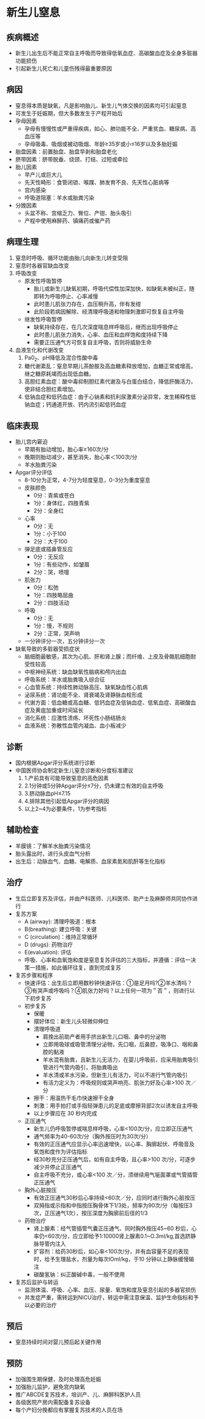 # 新生儿窒息
## 疾病概述
- 新生儿出生后不能正常自主呼吸而导致得低氧血症、高碳酸血症及全身多脏器功能损伤
- 引起新生儿死亡和儿童伤残得最重要原因
  
## 病因
- 窒息得本质是缺氧，凡是影响胎儿、新生儿气体交换的因素均可引起窒息
- 可发生于妊娠期，但大多数发生于产程开始后
- 孕母因素
  - 孕母有慢慢性或严重得疾病，如心、肺功能不全、严重贫血、糖尿病、高血压等
  - 孕母吸毒、吸烟或被动吸烟、年龄≥35岁或小≤16岁以及多胎妊娠
- 胎盘因素：前置胎盘、胎盘早剥和胎盘老化
- 脐带因素：脐带脱垂、绕颈、打结、过短或牵拉
- 胎儿因素
  - 早产儿或巨大儿
  - 先天性畸形：食管闭锁、喉蹼、肺发育不良、先天性心脏病等
  - 宫内感染
  - 呼吸道阻塞：羊水或胎粪污染
- 分娩因素
  - 头盆不称、宫缩乏力、臀位、产钳、胎头吸引
  - 产程中使用麻醉药、镇痛药或催产药

## 病理生理
1. 窒息时呼吸、循环功能由胎儿向新生儿转变受阻
2. 窒息时各器官缺血改变
3. 呼吸改变
   - 原发性呼吸暂停
     - 胎儿或新生儿缺氧初期，呼吸代偿性加深加快，如缺氧未被纠正，随即转为呼吸停止、心率减慢
     - 此时患儿肌张力存在，血压稍升高，伴有发绀
     - 此阶段若病因解除、经清理呼吸道和物理刺激即可恢复自主呼吸
   - 继发性呼吸暂停
     - 缺氧持续存在，在几次深度喘息样呼吸后，继而出现呼吸停止
     - 此时患儿肌张力消失，心率、血压和血样饱和度持续下降
     - 需要正压通气方可恢复自主呼吸，否则将威胁生命
4. 血液生化和代谢改变
   1. Pa0<sub>2</sub>、pH降低及混合性酸中毒
   2. 糖代谢紊乱：窒息早期儿茶酚胺及高血糖素释放增加，血糖正常或增高，继之糖原耗竭而出现低血糖。
   3. 高胆红素血症：酸中毒抑制胆红素代谢及与白蛋白结合，降低肝酶活力，使非结合胆红素增加。
   4. 低钠血症和低钙血症：由于心钠素和抗利尿激素分泌异常，发生稀释性低钠血症；钙通道开放、钙内流引起低钙血症

## 临床表现
- 胎儿宫内窘迫
  - 早期有胎动增加，胎心率≥160次/分
  - 晚期则胎动减少，甚至消失，胎心率＜100次/分
  - 羊水胎粪污染
- Apgar评分评估
  - 8-10分为正常，4-7分为轻度窒息，0-3分为重度窒息
  - 皮肤颜色
    - 0分：青紫或苍白
    - 1分：身体红，四肢青紫
    - 2分：全身红
  - 心率
    - 0分：无
    - 1分：小于100
    - 2分：大于100
  - 弹足底或插鼻管反应
    - 0分：无反应
    - 1分：有些动作，如皱眉
    - 2分：哭，喷嚏
  - 肌张力
    - 0分：松弛
    - 1分：四肢略屈曲
    - 2分：四肢活动
  - 呼吸
    - 0分：无
    - 1分：慢，不规则
    - 2分：正常，哭声响
  - 一分钟评分一次，五分钟评分一次
- 缺氧导致的多脏器受损症状
  - 脑细胞最敏感，其次为心肌、肝和肾上腺；而纤维、上皮及骨骼肌细胞耐受性较高
  - 中枢神经系统：缺血缺氧性脑病和颅内出血
  - 呼吸系统：羊水或胎粪吸入综合征
  - 心血管系统：持续性肺动脉高压、缺氧缺血性心肌病
  - 泌尿系统：肾功能不全、肾衰竭及肾静脉血栓形成
  - 代谢方面：低血糖或高血糖、低钙血症及低钠血症、低氧血症、高碳酸血症及黄疽加重或时间延长
  - 消化系统：应激性溃疡、坏死性小肠结肠炎
  - 血液系统：弥散性血管内凝血、血小板减少

## 诊断
- 国内根据Apgar评分系统进行诊断
- 中国医师协会制定新生儿窒息诊断和分度标准建议
  1. 1.产前具有可能导致窒息的高危因素
  2. 2.1分钟或5分钟Apgar评分≤7分，仍未建立有效的自主呼吸
  3. 3.脐动脉血pH≤7.15
  4. 4.排除其他引起低Apgar评分的病因
  5. 以上2~4为必要条件，1为参考指标
## 辅助检查
- 羊膜镜：了解羊水胎粪污染情况
- 胎头露出时，进行头皮血气分析
- 出生后：动脉血气、血糖、电解质、血尿素氮和肌酐等生化指标
## 治疗
- 生后立即复苏及评估，并由产科医师、儿科医师、助产士及麻醉师共同协作进行
- 复苏方案
  - A (airway): 清理呼吸道：根本
  - B(breathing): 建立呼吸：关键
  - C (circulation)：维持正常循环
  - D (drugs): 药物治疗
  - E(evaluation): 评估
  - 呼吸、心率和血氧饱和度是窒息复苏评估的三大指标，并遵循：评估一决策一措施，如此循环往复，直到完成复苏
- 复苏步骤和程序
  - 快速评估：出生后立即用数秒钟快速评估：①是足月吗?②羊水清吗？③有哭声或呼吸吗？④肌张力好吗？以上任何一项为＂否＂，则进行以下初步复苏
  - 初步复苏
    - 保暖
    - 摆好体位：新生儿头轻微仰伸位
    - 清理呼吸道
      - 肩挽出前助产者用手挤出新生儿口咽、鼻中的分泌物
      - 立即用吸球或吸管清理分泌物，先口咽，后鼻腔，吸净口、咽和鼻腔的黏液
      - 羊水混有胎粪，且新生儿无活力，在婴儿呼吸前，应采用胎粪吸引管进行气管内吸引，将胎粪吸出
      - 羊水清或羊水污染，但新生儿有活力，可以不进行气管内吸引
      - 有活力定义为：呼吸规则或哭声响亮、肌张力好及心率>100 次／分
    - 擦干：用温热干毛巾快速擦干全身
    - 刺激：用手拍打或手指轻弹患儿的足底或摩擦背部2次以诱发自主呼吸
    - 以上步骤应在 30 秒内完成
  - 正压通气
    - 新生儿仍呼吸暂停或喘息样呼吸，心率<100次/分，应立即正压通气
    - 通气频率为40-60次/分（胸外按压时为30次/分）
    - 有效的正压通气应显示心率迅速增快，以心率、胸廓起伏、呼吸音及氧饱和度作为评估指标
    - 经30秒充分正压通气后，如有自主呼吸，且心率>100 次/分，可逐步减少并停止正压通气
    - 自主呼吸不充分，或心率<100 次／分，须继续用气埏面罩或气管插管正压通气
  - 胸外心脏按压
    - 有效正压通气30秒后心率持续<60次／分，应同时进行胸外心脏按压
    - 双拇指或示指和中指按压胸骨体下1/3处，频率为90次/分（每按压3次，正压通气1次），按压深度为胸廓前后径的1/3
  - 药物治疗
    - 肾上腺素：经气管插管气囊正压通气、同时胸外按压45~60 秒后，心率仍<60次/分，应立即给予1:10000肾上腺素0.1~O.3ml/kg,首选跻静脉导管内注入
    - 扩容剂：给药30秒后，如心率<100次/分，并有血容量不足的表现时，给予生理盐水，剂量为每次lOml/kg，于10 分钟以上静脉缓慢输注
    - 碳酸氢钠：纠正酸碱中毒，一般不使用
- 复苏后监护与转运
  - 监测体温、呼吸、心率、血压、尿量、氧饱和度及窒息引起的多器官损伤
  - 并发症严重，需转运到NICU治疗，转运中需注意保温、监护生命指标和予以必要的治疗

## 预后
- 窒息持续时间对婴儿预后起关键作用

## 预防
- 加强围生期保健，及时处理高危妊娠
- 加强胎儿监护，避免宫内缺氧
- 推广ABCDE复苏技术，培训产、儿、麻醉科医护人员
- 各级医院产房内需配备复苏设备
- 每个产妇分挽都应有掌握复苏技术的人员在场
